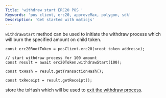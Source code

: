 ```yaml
---
Title: 'withdraw start ERC20 POS '
Keywords: 'pos client, erc20, approveMax, polygon, sdk'
Description: 'Get started with maticjs'
---
```


`withdrawStart` method can be used to initiate the withdraw process which will burn the specified amount on child token.

```
const erc20RootToken = posClient.erc20(<root token address>);

// start withdraw process for 100 amount
const result = await erc20Token.withdrawStart(100);

const txHash = result.getTransactionHash();

const txReceipt = result.getReceipt();

```

store the txHash which will be used to [exit the withdraw process]().
